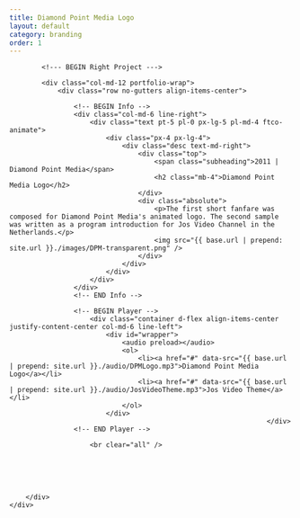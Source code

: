 ```yaml
---
title: Diamond Point Media Logo
layout: default
category: branding
order: 1
---
```


<section class="ftco-section ftco-no-pt ftco-no-pb">
    <div class="container px-md-0">
        <div class="row d-flex no-gutters">
            

            <!--- BEGIN Right Project --->

            <div class="col-md-12 portfolio-wrap">
                <div class="row no-gutters align-items-center">
                                                        
                    <!-- BEGIN Info -->
                    <div class="col-md-6 line-right">
                        <div class="text pt-5 pl-0 px-lg-5 pl-md-4 ftco-animate">
                            <div class="px-4 px-lg-4">
                                <div class="desc text-md-right">
                                    <div class="top">
                                        <span class="subheading">2011 | Diamond Point Media</span>
                                        <h2 class="mb-4">Diamond Point Media Logo</h2>
                                    </div>
                                    <div class="absolute">
                                        <p>The first short fanfare was composed for Diamond Point Media's animated logo. The second sample was written as a program introduction for Jos Video Channel in the Netherlands.</p>
                                        <img src="{{ base.url | prepend: site.url }}./images/DPM-transparent.png" />
                                    </div>
                                </div>
                            </div>
                        </div>
                    </div>
                    <!-- END Info -->
                    
                    <!-- BEGIN Player -->
                        <div class="container d-flex align-items-center justify-content-center col-md-6 line-left">
                            <div id="wrapper">
                                <audio preload></audio>
                                <ol>
                                    <li><a href="#" data-src="{{ base.url | prepend: site.url }}./audio/DPMLogo.mp3">Diamond Point Media Logo</a></li>
                                    <li><a href="#" data-src="{{ base.url | prepend: site.url }}./audio/JosVideoTheme.mp3">Jos Video Theme</a></li>
                                </ol>
                            </div>
                                                                    </div>
                    <!-- END Player -->

                        <br clear="all" />
<br />
<br clear="all" />
<br />
                </div>
            </div>
            <!-- END Right Project -->
            
        </div>
    </div>
</section>
